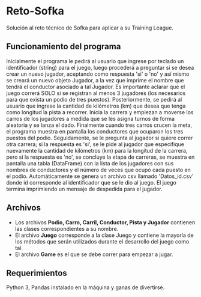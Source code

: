 # Reto-Sofka
Solución al reto técnico de Sofka para aplicar a su Training League. 


## Funcionamiento del programa 

Inicialmente el programa le pedirá al usuario que ingrese por teclado un identificador (string) para el juego, luego
procederá a preguntar si se desea crear un nuevo jugador, aceptando como respuesta 'si' o 'no' y así mismo se creará 
un nuevo objeto Jugador, a la vez que imprime el nombre que tendrá el conductor asociado a tal Jugador. Es importante
aclarar que el juego correrá SOLO si se registran al menos 3 jugadores (los necesarios para que exista un podio de 
tres puestos). Posteriormente, se pedirá al usuario que ingrese la cantidad de kilómetros (km) que desea que tenga 
como longitud la pista a recorrer. Inicia la carrera y empiezan a moverse los carros de los jugadores a medida que 
se les asigna turnos de forma aleatoria y se lanza el dado. Finalmente cuando tres carros crucen la meta, el programa 
muestra en pantalla los conductores que ocuparon los tres puestos del podio. Seguidamente, se le pregunta al jugador 
si quiere correr otra carrera; si la respuesta es 'si', se le pide al jugador que especifique nuevamente la cantidad 
de kilómetros (km) para la longitud de la carrera, pero si la respuesta es 'no', se concluye la etapa de carreras, se 
muestra en pantalla una tabla (DataFrame)  con la lista de los jugadores con sus nombres de conductores y el número de 
veces que ocupó cada puesto en el podio. 
Automáticamente se  genera un archivo csv llamado 'Datos_id.csv' donde id corresponde al identificador que se le dio al 
juego.  El juego termina imprimiendo un mensaje de despedida para el jugador.

## Archivos

* Los archivos **Podio, Carro, Carril, Conductor, Pista y Jugador** contienen las clases correspondientes a su nombre. 
* El archivo **Juego** corresponde a la clase Juego y contiene la mayoría de los métodos que serán utilizados durante
el desarrollo del juego como tal. 
* El archivo **Game** es el que se debe correr para empezar a jugar. 

## Requerimientos

Python 3, Pandas instalado en la máquina y ganas de divertirse.
